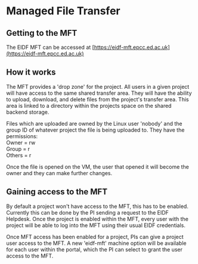 # Managed File Transfer

## Getting to the MFT

The EIDF MFT can be accessed at [https://eidf-mft.epcc.ed.ac.uk](https://eidf-mft.epcc.ed.ac.uk)

## How it works

The MFT provides a 'drop zone' for the project. All users in a given project will have access to the same shared transfer area. They will have the ability to upload, download, and delete files from the project's transfer area. This area is linked to a directory within the projects space on the shared backend storage.

Files which are uploaded are owned by the Linux user 'nobody' and the group ID of whatever project the file is being uploaded to. They have the permissions: <br>
Owner = rw <br>
Group =   r <br>
Others = r

Once the file is opened on the VM, the user that opened it will become the owner and they can make further changes.

## Gaining access to the MFT

By default a project won't have access to the MFT, this has to be enabled. Currently this can be done by the PI sending a request to the EIDF Helpdesk.
Once the project is enabled within the MFT, every user with the project will be able to log into the MFT using their usual EIDF credentials.

Once MFT access has been enabled for a project, PIs can give a project user access to the MFT.
A new 'eidf-mft' machine option will be available for each user within the portal, which the PI can select to grant the user access to the MFT.